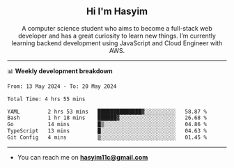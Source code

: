 <h2 align="center">Hi I'm Hasyim</h2>

<p align="center">A computer science student who aims to become a full-stack web developer and has a great curiosity to learn new things. I’m currently learning backend development using JavaScript and Cloud Engineer with AWS.</p>

---

📊 **Weekly development breakdown**

<!--START_SECTION:waka-->

```txt
From: 13 May 2024 - To: 20 May 2024

Total Time: 4 hrs 55 mins

YAML         2 hrs 53 mins   ██████████████▓░░░░░░░░░░   58.87 %
Bash         1 hr 18 mins    ██████▓░░░░░░░░░░░░░░░░░░   26.68 %
Go           14 mins         █▒░░░░░░░░░░░░░░░░░░░░░░░   04.86 %
TypeScript   13 mins         █░░░░░░░░░░░░░░░░░░░░░░░░   04.63 %
Git Config   4 mins          ▒░░░░░░░░░░░░░░░░░░░░░░░░   01.45 %
```

<!--END_SECTION:waka-->

---

- You can reach me on **hasyim11c@gmail.com**
